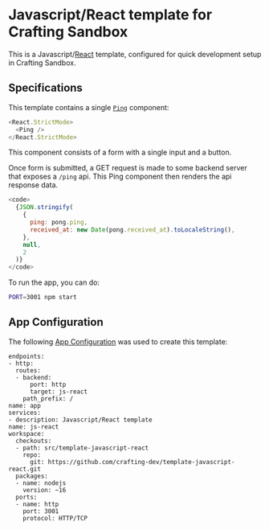# Javascript/React template for Crafting Sandbox

This is a Javascript/[React](https://reactjs.org/) template, configured for quick development setup in Crafting Sandbox.

## Specifications

This template contains a single [`Ping`](src/Ping.js) component:
```js
<React.StrictMode>
  <Ping />
</React.StrictMode>
```

This component consists of a form with a single input and a button.

Once form is submitted, a GET request is made to some backend server that exposes a `/ping` api. This Ping component then renders the api response data.

```js
<code>
  {JSON.stringify(
    {
      ping: pong.ping,
      received_at: new Date(pong.received_at).toLocaleString(),
    },
    null,
    2
  )}
</code>
```

To run the app, you can do:
```bash
PORT=3001 npm start
```

## App Configuration

The following [App Configuration](https://crafting.readme.io/docs/app-spec) was used to create this template:

```yarn
endpoints:
- http:
  routes:
  - backend:
      port: http
      target: js-react
    path_prefix: /
name: app
services:
- description: Javascript/React template
name: js-react
workspace:
  checkouts:
  - path: src/template-javascript-react
    repo:
      git: https://github.com/crafting-dev/template-javascript-react.git
  packages:
  - name: nodejs
    version: ~16
  ports:
  - name: http
    port: 3001
    protocol: HTTP/TCP
```
